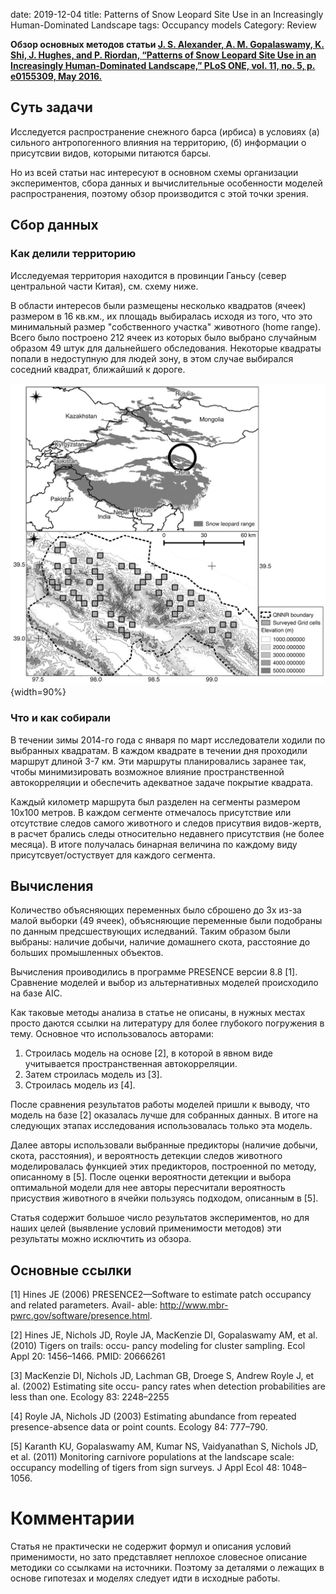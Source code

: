 date: 2019-12-04
title: Patterns of Snow Leopard Site Use in an Increasingly Human-Dominated Landscape
tags: Occupancy models
Category: Review


**Обзор основных методов статьи 
[J. S. Alexander, A. M. Gopalaswamy, K. Shi, J. Hughes, and P. Riordan, “Patterns of Snow Leopard Site Use in an Increasingly Human-Dominated Landscape,” PLoS ONE, vol. 11, no. 5, p. e0155309, May 2016.
](https://journals.plos.org/plosone/article?id=10.1371/journal.pone.0155309)**

## Суть задачи
Исследуется распространение снежного барса (ирбиса) в условиях (а) сильного антропогенного влияния на территорию, (б) информации о присутсвии видов, которыми питаются барсы.

Но из всей статьи нас интересуют в основном схемы организации экспериментов, сбора данных и вычислительные особенности моделей распространения, поэтому обзор производится с этой точки зрения.

## Сбор данных

### Как делили территорию
Исследуемая территория находится в провинции Ганьсу (север центральной части Китая), см. схему ниже. 

В области интересов были размещены несколько квадратов (ячеек) размером в 16 кв.км., их площадь выбиралась исходя из того, что это минимальный размер "собственного участка" животного (home range). Всего было построено 212 ячеек из которых было выбрано случайным образом 49 штук для дальнейшего обследования. Некоторые квадраты попали в недоступную для людей зону, в этом случае выбирался соседний квадрат, ближайший к дороге.

![Area Of Interst](images/2019-12-05/fig1.png "На схеме показаны участки, которые были обследованы"){width=90%}


### Что и как собирали
В течении зимы 2014-го года с января по март исследователи ходили по выбранных квадратам. В каждом квадрате в течении дня проходили маршрут длиной 3-7 км. Эти маршруты планировались заранее так, чтобы минимизировать возможное влияние пространственной автокорреляции и обеспечить адекватное задаче покрытие квадрата.

Каждый километр маршрута был разделен на сегменты размером 10x100 метров. В каждом сегменте отмечалось присутствие или отсутствие следов самого животного и следов присутвия видов-жертв, в расчет брались следы относительно недавнего присутствия (не более месяца). В итоге получалась бинарная величина по каждому виду присутсвует/остуствует для каждого сегмента.


## Вычисления
Количество объясняющих переменных было сброшено до 3х из-за малой выборки (49 ячеек), объясняющие переменные были подобраны по данным предсшествующих иследваний. Таким образом были выбраны: наличие добычи, наличие домашнего скота, расстояние до больших промышленных объектов.

Вычисления проиводились в программе PRESENCE версии 8.8 [1]. Сравнение моделей и выбор из альтернативных моделей происходило на базе AIC.

Как таковые методы анализа в статье не описаны, в нужных местах просто даются ссылки на литературу для более глубокого погружения в тему. Основное что использовалось авторами:
 
 1. Строилась модель на основе [2], в которой в явном виде учитывается пространственная автокорреляции.
 2. Затем строилась модель из [3].
 3. Строилась модель из [4].
 
После сравнения результатов работы моделей пришли к выводу, что модель на базе [2] оказалась лучше для собранных данных. В итоге на следующих этапах исследования использовалась только эта модель.

Далее авторы использовали выбранные предикторы (наличие добычи, скота, расстояния), и вероятность детекции следов животного моделировалась функцией этих предикторов, построенной по методу, описанному в [5]. После оценки вероятности детекции и выбора оптимальной модели для нее авторы пересчитали вероятность присуствия животного в ячейки пользуясь подходом, описанным в [5].

Статья содержит большое число результатов экспериментов, но для наших целей (выявление условий применимости методов) эти результаты можно исключтить из обзора.

## Основные ссылки
[1] Hines JE (2006) PRESENCE2—Software to estimate patch occupancy and related parameters. Avail-
able: http://www.mbr-pwrc.gov/software/presence.html.

[2] Hines JE, Nichols JD, Royle JA, MacKenzie DI, Gopalaswamy AM, et al. (2010) Tigers on trails: occu-
pancy modeling for cluster sampling. Ecol Appl 20: 1456–1466. PMID: 20666261

[3] MacKenzie DI, Nichols JD, Lachman GB, Droege S, Andrew Royle J, et al. (2002) Estimating site occu-
pancy rates when detection probabilities are less than one. Ecology 83: 2248–2255

[4] Royle JA, Nichols JD (2003) Estimating abundance from repeated presence-absence data or point
counts. Ecology 84: 777–790.

[5] Karanth KU, Gopalaswamy AM, Kumar NS, Vaidyanathan S, Nichols JD, et al. (2011) Monitoring 
carnivore populations at the landscape scale: occupancy modelling of tigers from sign surveys. J Appl Ecol
48: 1048–1056.


# Комментарии
Статья не практически не содержит формул и описания условий применимости, но зато представляет неплохое словесное описание методики со ссылками на источники. Поэтому за деталями о лежащих в основе гипотезах и моделях следует идти в исходные работы.
